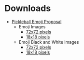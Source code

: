 # Downloads

* [Pickleball Emoji Proposal](https://raw.githubusercontent.com/hansonchar/public/main/pickleball-emoji/pb-emoji-proposal.pdf)
    * Emoji Images
        * [72x72 pixels](https://raw.githubusercontent.com/hansonchar/public/main/pickleball-emoji/pb-72.png)
        * [18x18 pixels](https://raw.githubusercontent.com/hansonchar/public/main/pickleball-emoji/pb-18.png)
    * Emoji Black and White Images
        * [72x72 pixels](https://raw.githubusercontent.com/hansonchar/public/main/pickleball-emoji/pb-bw-72.png)
        * [18x18 pixels](https://raw.githubusercontent.com/hansonchar/public/main/pickleball-emoji/pb-bw-18.png)
